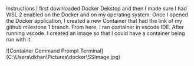 Instructions
I first downloaded Docker Dekstop and then I made sure I had WSL 2 enabled on the Docker and on my operating system.
Once I opened the Docker application, I created a new Container that had the link of my github milestone 1 branch.
From here, I ran container in vscode IDE.
After running vscode. I created an image so that I could have a container being run with it.

![Container Command Prompt Terminal] (C:\Users\dkhan\Pictures\docker\SSImage.jpg)

